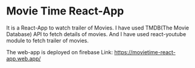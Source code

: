 # Movie Time React-App

It is a React-App to watch trailer of Movies.
I have used TMDB(The Movie Database) API to fetch details of movies.
And I have used react-youtube module to fetch trailer of movies.

The web-app is deployed on firebase
Link: https://movietime-react-app.web.app/
